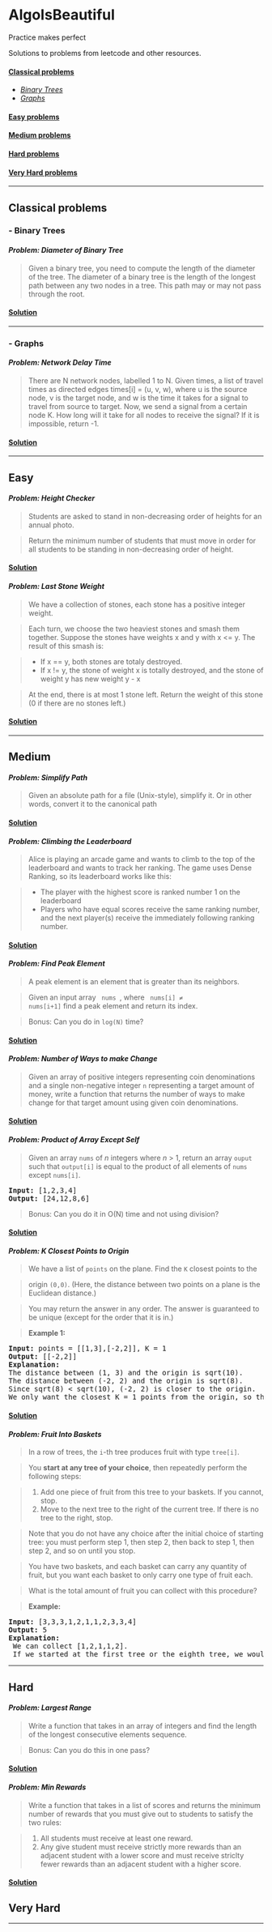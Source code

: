 # AlgoIsBeautiful

Practice makes perfect

Solutions to problems from leetcode and other resources.

#### [Classical problems](#classical-problems)

- _[Binary Trees](#binary-trees)_
- _[Graphs](#graphs)_

#### [Easy problems](#easy)

#### [Medium problems](#medium)

#### [Hard problems](#hard)

#### [Very Hard problems](#verry-hard)

---

## Classical problems

### - **Binary Trees**

#### _**Problem: Diameter of Binary Tree**_

> Given a binary tree, you need to compute the length of the diameter of the tree. The diameter of a binary tree is the length of the longest path between any two nodes in a tree. This path may or may not pass through the root.

#### [Solution](ClassicalProblems/Trees/diameterOfBinaryTree.py)

---

### - **Graphs**

#### _**Problem: Network Delay Time**_

> There are N network nodes, labelled 1 to N.
> Given times, a list of travel times as directed edges times[i] = (u, v, w), where u is the source node, v is the target node, and w is the time it takes for a signal to travel from source to target.
> Now, we send a signal from a certain node K. How long will it take for all nodes to receive the signal? If it is impossible, return -1.

#### [Solution](ClassicalProblems/Graphs/networkDelayTime.py)

---

## Easy

#### _**Problem: Height Checker**_

> Students are asked to stand in non-decreasing order of heights for an annual photo.

> Return the minimum number of students that must move in order for all students to be standing in non-decreasing order of height.

#### [Solution](Easy/heighChecker.py)

#### _**Problem: Last Stone Weight**_

> We have a collection of stones, each stone has a positive integer weight.

> Each turn, we choose the two heaviest stones and smash them together. Suppose the stones have weights x and y with x <= y. The result of this smash is:

> - If x == y, both stones are totaly destroyed.
> - If x != y, the stone of weight x is totally destroyed, and the stone of weight y has new weight y - x

> At the end, there is at most 1 stone left. Return the weight of this stone (0 if there are no stones left.)

#### [Solution](Easy/lastStoneWeight.py)

---

## Medium

#### _**Problem: Simplify Path**_

> Given an absolute path for a file (Unix-style), simplify it. Or in other words, convert it to the canonical path

#### [Solution](Medium/simplifyPath.py)

#### _**Problem: Climbing the Leaderboard**_

> Alice is playing an arcade game and wants to climb to the top of the leaderboard and wants to track her ranking. The game uses Dense Ranking, so its leaderboard works like this:

> - The player with the highest score is ranked number 1 on the leaderboard
> - Players who have equal scores receive the same ranking number, and the next player(s) receive the immediately following ranking number.

#### [Solution](Medium/climbingLeaderboard.py)

#### _**Problem: Find Peak Element**_

> A peak element is an element that is greater than its neighbors.

> Given an input array <code> nums </code>, where <code> nums[i] ≠ nums[i+1]</code> find a peak element and return its index.

> Bonus: Can you do in <code>log(N)</code> time?

#### [Solution](Medium/findPeakElement.py)

#### _**Problem: Number of Ways to make Change**_

> Given an array of positive integers representing coin denominations and a single non-negative integer <code>n</code>
> representing a target amount of money, write a function that returns the number of ways
> to make change for that target amount using given coin denominations.

#### [Solution](Medium/numberOfWaysToMakeChange.py)

#### _**Problem: Product of Array Except Self**_

> Given an array <code>nums</code> of _n_ integers where _n_ > 1, return an array <code>ouput</code> such that <code>output[i]</code> is equal to the product of all elements of <code>nums</code> except <code>nums[i]</code>.

<pre>
<strong>Input:</strong> [1,2,3,4]
<strong>Output:</strong> [24,12,8,6]
</pre>

> Bonus: Can you do it in O(N) time and not using division?

#### [Solution](Medium/productExceptSelf.py)

#### _**Problem: K Closest Points to Origin**_

> We have a list of <code>points</code> on the plane. Find the <code>K</code> closest points to the

> origin <code>(0,0)</code>. (Here, the distance between two
> points on a plane is the Euclidean distance.)

> You may return the answer in any order. The answer is guaranteed
> to be unique (except for the order that it is in.)

> **Example 1:**

<pre>
<strong>Input:</strong> points = <span>[[1,3],[-2,2]], K = 1</span>
<strong>Output:</strong> <span>[[-2,2]]</spane>
<strong>Explanation:</strong>
<span>The distance between (1, 3) and the origin is sqrt(10).
The distance between (-2, 2) and the origin is sqrt(8).
Since sqrt(8) < sqrt(10), (-2, 2) is closer to the origin.
We only want the closest K = 1 points from the origin, so the answer is just [[-2,2]].</span>
</pre>

#### [Solution](Medium/kClosest.py)

#### _**Problem: Fruit Into Baskets**_

> In a row of trees, the <code>i</code>-th tree produces fruit with type <code>tree[i]</code>.

> You **start at any tree of your choice**, then repeatedly perform the following steps:

> 1. Add one piece of fruit from this tree to your baskets. If you cannot, stop.
> 2. Move to the next tree to the right of the current tree. If there is no tree to the right, stop.

> Note that you do not have any choice after the initial choice of starting tree: you must perform step 1, then step 2, then back to step 1, then step 2, and so on until you stop.

> You have two baskets, and each basket can carry any quantity of fruit, but you want each basket to only carry one type of fruit each.

> What is the total amount of fruit you can collect with this procedure?

> **Example:**

<pre>
<strong>Input:</strong> <span>[3,3,3,1,2,1,1,2,3,3,4]</span>
<strong>Output:</strong> <span>5</span>
<strong>Explanation: </strong>
<span> We can collect [1,2,1,1,2].</span>
<span> If we started at the first tree or the eighth tree, we would only collect 4 fruits.</span>
</pre>

---

## Hard

#### _**Problem: Largest Range**_

> Write a function that takes in an array of integers and find the length of the longest consecutive elements sequence.

> Bonus: Can you do this in one pass?

#### [Solution](Hard/largestRange.py)

#### _**Problem: Min Rewards**_

> Write a function that takes in a list of scores and returns the minimum number of rewards that you must give out to students to satisfy the two rules:

> 1.  All students must receive at least one reward.
> 2.  Any give student must receive strictly more rewards than an adjacent student with a lower score and must receive striclty fewer rewards than an adjacent student with a higher score.

#### [Solution](Hard/minRewards.py)

## Very Hard

---
